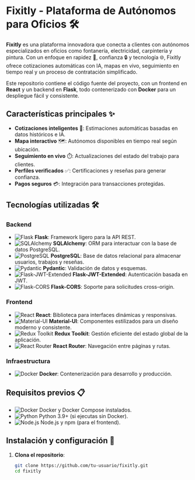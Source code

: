 # Fixitly - Plataforma de Autónomos para Oficios 🛠️

**Fixitly** es una plataforma innovadora que conecta a clientes con autónomos especializados en oficios como fontanería, electricidad, carpintería y pintura. Con un enfoque en rapidez 🚀, confianza 🔒 y tecnología 🌐, Fixitly ofrece cotizaciones automáticas con IA, mapas en vivo, seguimiento en tiempo real y un proceso de contratación simplificado.

Este repositorio contiene el código fuente del proyecto, con un frontend en **React** y un backend en **Flask**, todo contenerizado con **Docker** para un despliegue fácil y consistente.

## Características principales ✨
- **Cotizaciones inteligentes** 🤖: Estimaciones automáticas basadas en datos históricos e IA.
- **Mapa interactivo** 🗺️: Autónomos disponibles en tiempo real según ubicación.
- **Seguimiento en vivo** ⏱️: Actualizaciones del estado del trabajo para clientes.
- **Perfiles verificados** ✅: Certificaciones y reseñas para generar confianza.
- **Pagos seguros** 💳: Integración para transacciones protegidas.

## Tecnologías utilizadas 🛠️

### Backend
- ![Flask](https://img.shields.io/badge/Flask-000000?style=flat&logo=flask) **Flask**: Framework ligero para la API REST.
- ![SQLAlchemy](https://img.shields.io/badge/SQLAlchemy-FF6F61?style=flat) **SQLAlchemy**: ORM para interactuar con la base de datos PostgreSQL.
- ![PostgreSQL](https://img.shields.io/badge/PostgreSQL-336791?style=flat&logo=postgresql) **PostgreSQL**: Base de datos relacional para almacenar usuarios, trabajos y reseñas.
- ![Pydantic](https://img.shields.io/badge/Pydantic-FF6F61?style=flat) **Pydantic**: Validación de datos y esquemas.
- ![Flask-JWT-Extended](https://img.shields.io/badge/Flask--JWT-000000?style=flat) **Flask-JWT-Extended**: Autenticación basada en JWT.
- ![Flask-CORS](https://img.shields.io/badge/Flask--CORS-000000?style=flat) **Flask-CORS**: Soporte para solicitudes cross-origin.

### Frontend
- ![React](https://img.shields.io/badge/React-61DAFB?style=flat&logo=react) **React**: Biblioteca para interfaces dinámicas y responsivas.
- ![Material-UI](https://img.shields.io/badge/Material--UI-0081CB?style=flat&logo=mui) **Material-UI**: Componentes estilizados para un diseño moderno y consistente.
- ![Redux Toolkit](https://img.shields.io/badge/Redux_Toolkit-764ABC?style=flat&logo=redux) **Redux Toolkit**: Gestión eficiente del estado global de la aplicación.
- ![React Router](https://img.shields.io/badge/React_Router-CA4245?style=flat) **React Router**: Navegación entre páginas y rutas.

### Infraestructura
- ![Docker](https://img.shields.io/badge/Docker-2496ED?style=flat&logo=docker) **Docker**: Contenerización para desarrollo y producción.

## Requisitos previos 📋
- ![Docker](https://img.shields.io/badge/Docker-2496ED?style=flat&logo=docker) Docker y Docker Compose instalados.
- ![Python](https://img.shields.io/badge/Python-3776AB?style=flat&logo=python) Python 3.9+ (si ejecutas sin Docker).
- ![Node.js](https://img.shields.io/badge/Node.js-339933?style=flat&logo=nodedotjs) Node.js y npm (para el frontend).

## Instalación y configuración 🚀
1. **Clona el repositorio**:
   ```bash
   git clone https://github.com/tu-usuario/fixitly.git
   cd fixitly